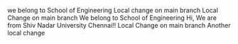 
we belong to School of Engineering
Local change on main branch
Local Change on main branch
We belong to School of Engineering
Hi, We are from Shiv Nadar University Chennai!!
Local Change on main branch
Another local change

